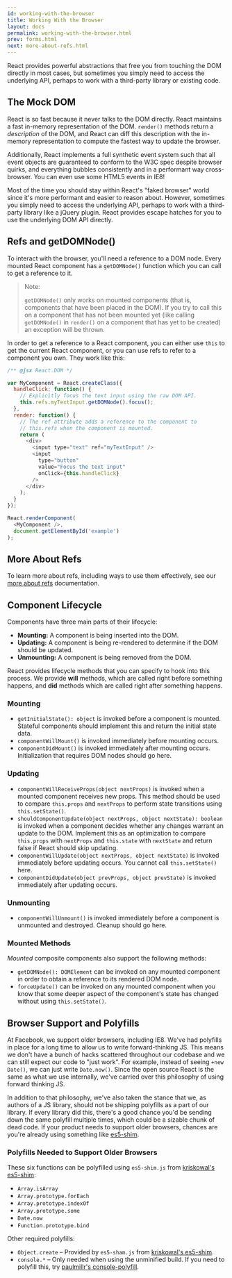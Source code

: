 ```yaml
---
id: working-with-the-browser
title: Working With the Browser
layout: docs
permalink: working-with-the-browser.html
prev: forms.html
next: more-about-refs.html
---
```


React provides powerful abstractions that free you from touching the DOM directly in most cases, but sometimes you simply need to access the underlying API, perhaps to work with a third-party library or existing code.


## The Mock DOM

React is so fast because it never talks to the DOM directly. React maintains a fast in-memory representation of the DOM. `render()` methods return a *description* of the DOM, and React can diff this description with the in-memory representation to compute the fastest way to update the browser.

Additionally, React implements a full synthetic event system such that all event objects are guaranteed to conform to the W3C spec despite browser quirks, and everything bubbles consistently and in a performant way cross-browser. You can even use some HTML5 events in IE8!

Most of the time you should stay within React's "faked browser" world since it's more performant and easier to reason about. However, sometimes you simply need to access the underlying API, perhaps to work with a third-party library like a jQuery plugin. React provides escape hatches for you to use the underlying DOM API directly.


## Refs and getDOMNode()

To interact with the browser, you'll need a reference to a DOM node. Every mounted React component has a `getDOMNode()` function which you can call to get a reference to it.

> Note:
>
> `getDOMNode()` only works on mounted components (that is, components that have been placed in the DOM). If you try to call this on a component that has not been mounted yet (like calling `getDOMNode()` in `render()` on a component that has yet to be created) an exception will be thrown.

In order to get a reference to a React component, you can either use `this` to get the current React component, or you can use refs to refer to a component you own. They work like this:

```javascript
/** @jsx React.DOM */

var MyComponent = React.createClass({
  handleClick: function() {
    // Explicitly focus the text input using the raw DOM API.
    this.refs.myTextInput.getDOMNode().focus();
  },
  render: function() {
    // The ref attribute adds a reference to the component to
    // this.refs when the component is mounted.
    return (
      <div>
        <input type="text" ref="myTextInput" />
        <input
          type="button"
          value="Focus the text input"
          onClick={this.handleClick}
        />
      </div>
    );
  }
});

React.renderComponent(
  <MyComponent />,
  document.getElementById('example')
);
```


## More About Refs

To learn more about refs, including ways to use them effectively, see our [more about refs](/react/docs/more-about-refs.html) documentation.


## Component Lifecycle

Components have three main parts of their lifecycle:

* **Mounting:** A component is being inserted into the DOM.
* **Updating:** A component is being re-rendered to determine if the DOM should be updated.
* **Unmounting:** A component is being removed from the DOM.

React provides lifecycle methods that you can specify to hook into this process. We provide **will** methods, which are called right before something happens, and **did** methods which are called right after something happens.


### Mounting

* `getInitialState(): object` is invoked before a component is mounted. Stateful components should implement this and return the initial state data.
* `componentWillMount()` is invoked immediately before mounting occurs.
* `componentDidMount()` is invoked immediately after mounting occurs. Initialization that requires DOM nodes should go here.


### Updating

* `componentWillReceiveProps(object nextProps)` is invoked when a mounted component receives new props. This method should be used to compare `this.props` and `nextProps` to perform state transitions using `this.setState()`.
* `shouldComponentUpdate(object nextProps, object nextState): boolean` is invoked when a component decides whether any changes warrant an update to the DOM. Implement this as an optimization to compare `this.props` with `nextProps` and `this.state` with `nextState` and return false if React should skip updating.
* `componentWillUpdate(object nextProps, object nextState)` is invoked immediately before updating occurs. You cannot call `this.setState()` here.
* `componentDidUpdate(object prevProps, object prevState)` is invoked immediately after updating occurs.


### Unmounting

* `componentWillUnmount()` is invoked immediately before a component is unmounted and destroyed. Cleanup should go here.


### Mounted Methods

_Mounted_ composite components also support the following methods:

* `getDOMNode(): DOMElement` can be invoked on any mounted component in order to obtain a reference to its rendered DOM node.
* `forceUpdate()` can be invoked on any mounted component when you know that some deeper aspect of the component's state has changed without using `this.setState()`.


## Browser Support and Polyfills

At Facebook, we support older browsers, including IE8. We've had polyfills in place for a long time to allow us to write forward-thinking JS. This means we don't have a bunch of hacks scattered throughout our codebase and we can still expect our code to "just work". For example, instead of seeing `+new Date()`, we can just write `Date.now()`. Since the open source React is the same as what we use internally, we've carried over this philosophy of using forward thinking JS.

In addition to that philosophy, we've also taken the stance that we, as authors of a JS library, should not be shipping polyfills as a part of our library. If every library did this, there's a good chance you'd be sending down the same polyfill multiple times, which could be a sizable chunk of dead code. If your product needs to support older browsers, chances are you're already using something like [es5-shim](https://github.com/kriskowal/es5-shim).


### Polyfills Needed to Support Older Browsers

These six functions can be polyfilled using `es5-shim.js` from [kriskowal's es5-shim](https://github.com/kriskowal/es5-shim):

* `Array.isArray`
* `Array.prototype.forEach`
* `Array.prototype.indexOf`
* `Array.prototype.some`
* `Date.now`
* `Function.prototype.bind`

Other required polyfills:

* `Object.create` – Provided by `es5-sham.js` from [kriskowal's es5-shim](https://github.com/kriskowal/es5-shim).
* `console.*` – Only needed when using the unminified build. If you need to polyfill this, try [paulmillr's console-polyfill](https://github.com/paulmillr/console-polyfill).
